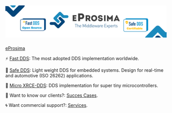# [![eProsima](https://raw.githubusercontent.com/eProsima/.github/main/profile/eprosima_github_banner.png)](https://eprosima.com/)

[eProsima](https://eprosima.com/) 

⚡ [Fast DDS](https://github.com/eProsima/Fast-DDS): The most adopted DDS implementation worldwide.

🔐 [Safe DDS](https://www.eprosima.com/index.php/products-all/eprosima-safe-dds): Light weight DDS for embedded systems. Design for real-time and automotive (ISO 26262) applications.

🤖 [Micro XRCE-DDS](https://github.com/eProsima/Micro-XRCE-DDS): DDS implementation for super tiny microcontrollers.

🔆 Want to know our clients?: [Succes Cases](https://www.eprosima.com/index.php/resources-all/success-cases).

🌀 Want commercial support?: [Services](https://www.eprosima.com/index.php/services-all).
